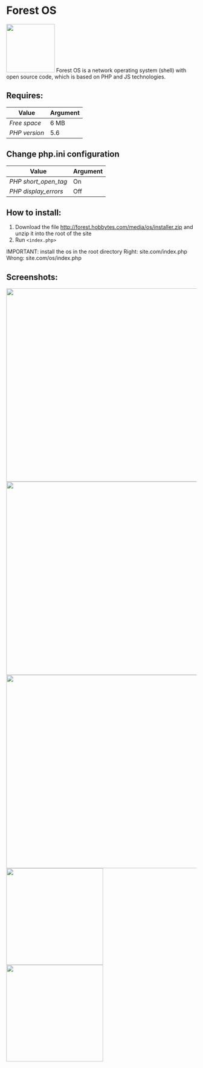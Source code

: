 # Forest OS 
<img src="http://forest.hobbytes.com/media/os/updates/uplogo.png" width="128">
Forest OS is a network operating system (shell) with open source code, which is based on PHP and JS technologies.

## Requires:

| Value | Argument |
| ------ | ------ |
| *Free space* | 6 MB |
| *PHP version* | 5.6 |

## Change php.ini configuration

| Value | Argument |
| ------ | ------ |
| *PHP short_open_tag* | On |
| *PHP display_errors* | Off |

## How to install:
1. Download the file http://forest.hobbytes.com/media/os/installer.zip and unzip it into the root of the site
2. Run `<index.php>`

IMPORTANT: install the os in the root directory
Right: site.com/index.php
Wrong: site.com/os/index.php

## Screenshots:

<img src="http://forest.hobbytes.com/media/os/screenshot/login.png" width="512">
<img src="http://forest.hobbytes.com/media/os/screenshot/workplace.png" width="512">
<img src="http://forest.hobbytes.com/media/os/screenshot/workplace2.png" width="512">
<img src="http://forest.hobbytes.com/media/os/screenshot/mobile.png" width="256">
<img src="http://forest.hobbytes.com/media/os/screenshot/mobile2.png" width="256">

